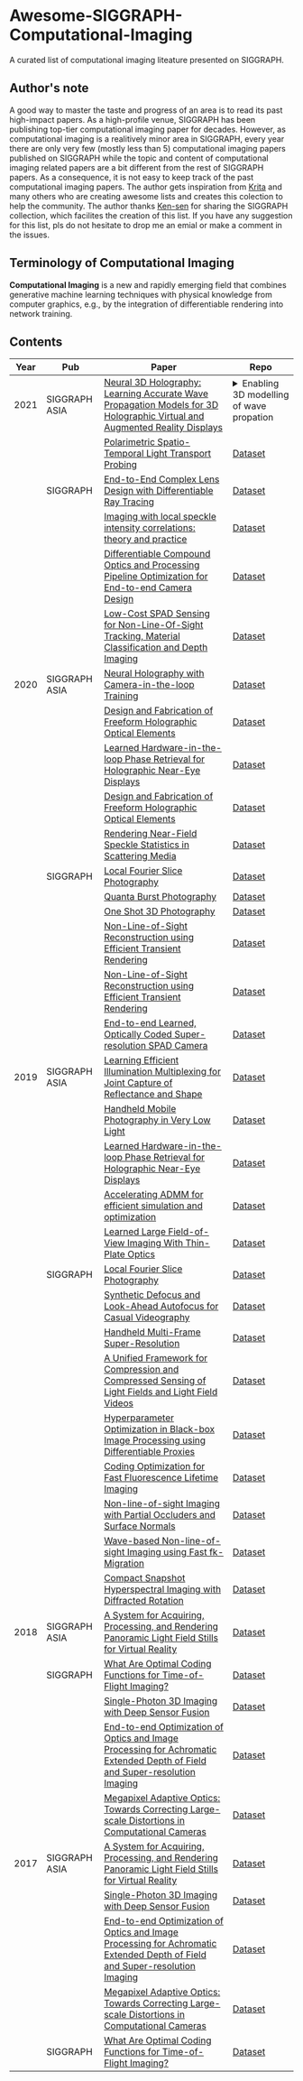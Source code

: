 # Awesome-SIGGRAPH-Computational-Imaging
A curated list of computational imaging liteature presented on SIGGRAPH.

## Author's note
A good way to master the taste and progress of an area is to read its past high-impact papers. 
As a high-profile venue, SIGGRAPH has been publishing top-tier computational imaging paper for decades. However, as computational imaging is a realitively minor area in SIGGRAPH, every year there are only very few (mostly less than 5) computational imaging papers published on SIGGRAPH while the topic and content of computational imaging related papers are a bit different from the rest of SIGGRAPH papers. As a consequence, it is not easy to keep track of the past computational imaging papers. The author gets inspiration from [Krita](https://github.com/tkuri) and many others who are creating awesome lists and creates this colection to help the community. The author thanks [Ken-sen](https://kesen.realtimerendering.com/) for sharing the SIGGRAPH collection, which facilites the creation of this list. If you have any suggestion for this list, pls do not hesitate to drop me an emial or make a comment in the issues. 

<!-- 
## Table of contents

- [Illumination Estimation (DL)](#illumination-estimation-dl)
- [Intrinsic Decomposition (non-DL)](#intrinsic-decomposition-non-dl)
- [Intrinsic Decomposition (DL)](#intrinsic-decomposition-dl)
- [Dataset](#dataset)
 -->

## Terminology of Computational Imaging
**Computational Imaging** is a new and rapidly emerging field that combines generative machine learning techniques with physical knowledge from computer graphics, e.g., by the integration of differentiable rendering into network training. 


## Contents
<!-- ## Illumination Estimation (DL) -->
|Year|Pub|Paper|Repo|
|---|---|---|---|
|2021|SIGGRAPH ASIA|[Neural 3D Holography: Learning Accurate Wave Propagation Models for 3D Holographic Virtual and Augmented Reality Displays]()|<details><summary>Enabling 3D modelling of wave propation</summary><p> Enabling 3D modelling of wave propation. </p></details><p></p>|
|&nbsp;|&nbsp;|[Polarimetric Spatio-Temporal Light Transport Probing]()|[Dataset]()|
|&nbsp;|SIGGRAPH|[End-to-End Complex Lens Design with Differentiable Ray Tracing]()|[Dataset]()|
|&nbsp;|&nbsp;|[Imaging with local speckle intensity correlations: theory and practice]()|[Dataset]()|
|&nbsp;|&nbsp;|[Differentiable Compound Optics and Processing Pipeline Optimization for End-to-end Camera Design]()|[Dataset]()|
|&nbsp;|&nbsp;|[Low-Cost SPAD Sensing for Non-Line-Of-Sight Tracking, Material Classification and Depth Imaging]()|[Dataset]()|
|2020|SIGGRAPH ASIA|[Neural Holography with Camera-in-the-loop Training]()|[Dataset]()|
|&nbsp;|&nbsp;|[Design and Fabrication of Freeform Holographic Optical Elements]()|[Dataset]()|
|&nbsp;|&nbsp;|[Learned Hardware-in-the-loop Phase Retrieval for Holographic Near-Eye Displays]()|[Dataset]()|
|&nbsp;|&nbsp;|[Design and Fabrication of Freeform Holographic Optical Elements]()|[Dataset]()|
|&nbsp;|&nbsp;|[Rendering Near-Field Speckle Statistics in Scattering Media]()|[Dataset]()|
|&nbsp;|SIGGRAPH|[Local Fourier Slice Photography]()|[Dataset]()|
|&nbsp;|&nbsp;|[Quanta Burst Photography]()|[Dataset]()|
|&nbsp;|&nbsp;|[One Shot 3D Photography]()|[Dataset]()|
|&nbsp;|&nbsp;|[Non-Line-of-Sight Reconstruction using Efficient Transient Rendering]()|[Dataset]()|
|&nbsp;|&nbsp;|[Non-Line-of-Sight Reconstruction using Efficient Transient Rendering]()|[Dataset]()|
|&nbsp;|&nbsp;|[End-to-end Learned, Optically Coded Super-resolution SPAD Camera]()|[Dataset]()|
|2019|SIGGRAPH ASIA|[Learning Efficient Illumination Multiplexing for Joint Capture of Reflectance and Shape]()|[Dataset]()|
|&nbsp;|&nbsp;|[Handheld Mobile Photography in Very Low Light]()|[Dataset]()|
|&nbsp;|&nbsp;|[Learned Hardware-in-the-loop Phase Retrieval for Holographic Near-Eye Displays]()|[Dataset]()|
|&nbsp;|&nbsp;|[Accelerating ADMM for efficient simulation and optimization]()|[Dataset]()|
|&nbsp;|&nbsp;|[Learned Large Field-of-View Imaging With Thin-Plate Optics]()|[Dataset]()|
|&nbsp;|SIGGRAPH|[Local Fourier Slice Photography]()|[Dataset]()|
|&nbsp;|&nbsp;|[Synthetic Defocus and Look-Ahead Autofocus for Casual Videography]()|[Dataset]()|
|&nbsp;|&nbsp;|[Handheld Multi-Frame Super-Resolution]()|[Dataset]()|
|&nbsp;|&nbsp;|[A Unified Framework for Compression and Compressed Sensing of Light Fields and Light Field Videos]()|[Dataset]()|
|&nbsp;|&nbsp;|[Hyperparameter Optimization in Black-box Image Processing using Differentiable Proxies]()|[Dataset]()|
|&nbsp;|&nbsp;|[Coding Optimization for Fast Fluorescence Lifetime Imaging]()|[Dataset]()|
|&nbsp;|&nbsp;|[Non-line-of-sight Imaging with Partial Occluders and Surface Normals]()|[Dataset]()|
|&nbsp;|&nbsp;|[Wave-based Non-line-of-sight Imaging using Fast fk-Migration]()|[Dataset]()|
|&nbsp;|&nbsp;|[Compact Snapshot Hyperspectral Imaging with Diffracted Rotation]()|[Dataset]()|
|2018|SIGGRAPH ASIA|[A System for Acquiring, Processing, and Rendering Panoramic Light Field Stills for Virtual Reality]()|[Dataset]()|
|&nbsp;|SIGGRAPH|[What Are Optimal Coding Functions for Time-of-Flight Imaging?]()|[Dataset]()|
|&nbsp;|&nbsp;|[Single-Photon 3D Imaging with Deep Sensor Fusion]()|[Dataset]()|
|&nbsp;|&nbsp;|[End-to-end Optimization of Optics and Image Processing for Achromatic Extended Depth of Field and Super-resolution Imaging]()|[Dataset]()|
|&nbsp;|&nbsp;|[Megapixel Adaptive Optics: Towards Correcting Large-scale Distortions in Computational Cameras]()|[Dataset]()|
|2017|SIGGRAPH ASIA|[A System for Acquiring, Processing, and Rendering Panoramic Light Field Stills for Virtual Reality]()|[Dataset]()|
|&nbsp;|&nbsp;|[Single-Photon 3D Imaging with Deep Sensor Fusion]()|[Dataset]()|
|&nbsp;|&nbsp;|[End-to-end Optimization of Optics and Image Processing for Achromatic Extended Depth of Field and Super-resolution Imaging]()|[Dataset]()|
|&nbsp;|&nbsp;|[Megapixel Adaptive Optics: Towards Correcting Large-scale Distortions in Computational Cameras]()|[Dataset]()|
|&nbsp;|SIGGRAPH|[What Are Optimal Coding Functions for Time-of-Flight Imaging?]()|[Dataset]()|

<!-- 

|2017|SIGGRAPH ASIA|[Learning to Predict Indoor Illumination from a Single Image](https://arxiv.org/abs/1704.00090)|[Dataset](http://indoor.hdrdb.com/)|
|2018|3DV|[Learning to Estimate Indoor Lighting from 3D Objects](https://arxiv.org/abs/1806.03994)|[Code & Dataset] -->


